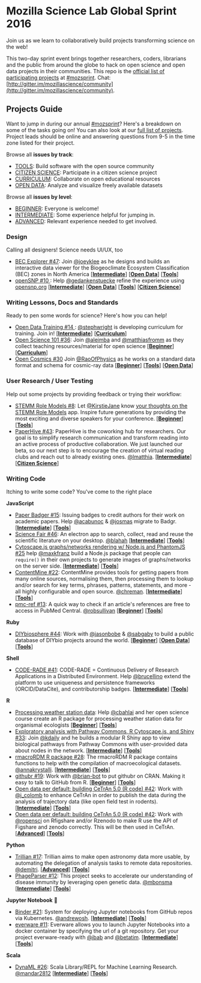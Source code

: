 # Mozilla Science Lab Global Sprint 2016

Join us as we learn to collaboratively build projects transforming science on the web!

This two-day sprint event brings together researchers, coders, librarians and the public from around the globe to hack on open science and open data projects in their communities. This repo is the [official list of participating projects](https://github.com/mozillascience/global-sprint-2016/issues) at [#mozsprint](http://mozillascience.org/global-sprint-2016). Chat: [http://gitter.im/mozillascience/community](http://gitter.im/mozillascience/community).

## Projects Guide

Want to jump in during our annual [#mozsprint](http://mozillascience.org/global-sprint-2016)? Here's a breakdown on some of the tasks going on! You can also look at our [full list of projects](https://github.com/mozillascience/global-sprint-2016/issues?q=is%3Aissue+is%3Aopen+label%3AProject). Project leads should be online and answering questions from 9-5 in the time zone listed for their project.

Browse all **issues by track**:

* [TOOLS](https://github.com/mozillascience/global-sprint-2016/issues?q=is%3Aissue+is%3Aopen+label%3A%22%5BTrack%5D+Tools%22): Build software with the open source community
* [CITIZEN SCIENCE](https://github.com/mozillascience/global-sprint-2016/labels/%5BTrack%5D%20Citizen%20Science): Participate in a citizen science project
* [CURRICULUM](https://github.com/mozillascience/global-sprint-2016/issues?q=is%3Aissue+is%3Aopen+label%3A%22%5BTrack%5D+Open+Educational+Resources%22): Collaborate on open educational resources
* [OPEN DATA](https://github.com/mozillascience/global-sprint-2016/labels/%5BTrack%5D%20Open%20Data): Analyze and visualize freely available datasets

Browse all **issues by level**:
* [BEGINNER](https://github.com/mozillascience/global-sprint-2016/issues?q=is%3Aissue+is%3Aopen+label%3A%22%5Blevel%5D+Beginner%22): Everyone is welcome!
* [INTERMEDIATE](https://github.com/mozillascience/global-sprint-2016/issues?q=is%3Aissue+is%3Aopen+label%3A%22%5Blevel%5D+Intermediate%22): Some experience helpful for jumping in.
* [ADVANCED](https://github.com/mozillascience/global-sprint-2016/issues?q=is%3Aissue+is%3Aopen+label%3A%22%5Blevel%5D+Advanced%22): Relevant experience needed to get involved.

### Design

Calling all designers! Science needs UI/UX, too

* [BEC Explorer #47](https://github.com/mozillascience/global-sprint-2016/issues/47): Join [@joeyklee](https://github.com/joeyklee) as he designs and builds an interactive data viewer for the Biogeoclimate Ecosystem Classification (BEC) zones in North America  [**[Intermediate](https://github.com/mozillascience/global-sprint-2016/issues?q=is%3Aissue+is%3Aopen+label%3A%22%5Blevel%5D+Intermediate%22)**] [**[Open Data](https://github.com/mozillascience/global-sprint-2016/labels/%5BTrack%5D%20Open%20Data)**] [**[Tools](https://github.com/mozillascience/global-sprint-2016/issues?q=is%3Aissue+is%3Aopen+label%3A%22%5BTrack%5D+Tools%22)**]
* [ openSNP #10 ](https://github.com/mozillascience/global-sprint-2016/issues/10): Help [@gedankenstuecke](https://github.com/gedankenstuecke) refine the experience using [opensnp.org](http://opensnp.org/)  [**[Intermediate](https://github.com/mozillascience/global-sprint-2016/issues?q=is%3Aissue+is%3Aopen+label%3A%22%5Blevel%5D+Intermediate%22)**] [**[Open Data](https://github.com/mozillascience/global-sprint-2016/labels/%5BTrack%5D%20Open%20Data)**] [**[Tools](https://github.com/mozillascience/global-sprint-2016/issues?q=is%3Aissue+is%3Aopen+label%3A%22%5BTrack%5D+Tools%22)**] [**[Citizen Science](https://github.com/mozillascience/global-sprint-2016/labels/%5BTrack%5D%20Citizen%20Science)**]

### Writing Lessons, Docs and Standards

Ready to pen some words for science? Here's how you can help!

* [ Open Data Training #14 ](https://github.com/mozillascience/global-sprint-2016/issues/14): [@stephwright](https://github.com/stephwright) is developing curriculum for training. Join in! [**[Intermediate](https://github.com/mozillascience/global-sprint-2016/issues?q=is%3Aissue+is%3Aopen+label%3A%22%5Blevel%5D+Intermediate%22)**] [**[Curriculum](https://github.com/mozillascience/global-sprint-2016/issues?q=is%3Aissue+is%3Aopen+label%3A%22%5BTrack%5D+Open+Educational+Resources%22)**]
* [ Open Science 101 #36](https://github.com/mozillascience/global-sprint-2016/issues/36): Join  [@aleimba](https://github.com/aleimba) and [@matthiasfromm](https://github.com/matthiasfromm) as they collect teaching resources/material for open science [**[Beginner](https://github.com/mozillascience/global-sprint-2016/issues?q=is%3Aissue+is%3Aopen+label%3A%22%5Blevel%5D+Beginner%22)**] [**[Curriculum](https://github.com/mozillascience/global-sprint-2016/issues?q=is%3Aissue+is%3Aopen+label%3A%22%5BTrack%5D+Open+Educational+Resources%22)**]
* [Open Cosmics #30](https://github.com/mozillascience/global-sprint-2016/issues/30) Join [@RaoOfPhysics](https://github.com/RaoOfPhysics) as he works on a standard data format and schema for cosmic-ray data [**[Beginner](https://github.com/mozillascience/global-sprint-2016/issues?q=is%3Aissue+is%3Aopen+label%3A%22%5Blevel%5D+Beginner%22)**] [**[Tools](https://github.com/mozillascience/global-sprint-2016/issues?q=is%3Aissue+is%3Aopen+label%3A%22%5BTrack%5D+Tools%22)**]  [**[Open Data](https://github.com/mozillascience/global-sprint-2016/labels/%5BTrack%5D%20Open%20Data)**]

### User Research / User Testing

Help out some projects by providing feedback or trying their workflow:

* [STEMM Role Models #8](https://github.com/mozillascience/global-sprint-2016/issues/8): Let [@KirstieJane](https://github.com/KirstieJane) know [your thoughts on the STEMM Role Models](https://github.com/KirstieJane/STEMMRoleModels/issues/17) app. Inspire future generations by providing the most exciting and diverse speakers for your conference. [**[Beginner](https://github.com/mozillascience/global-sprint-2016/issues?q=is%3Aissue+is%3Aopen+label%3A%22%5Blevel%5D+Beginner%22)**] [**[Tools](https://github.com/mozillascience/global-sprint-2016/issues?q=is%3Aissue+is%3Aopen+label%3A%22%5BTrack%5D+Tools%22)**]
* [PaperHive #43](https://github.com/mozillascience/global-sprint-2016/issues/43): PaperHive is the coworking hub for researchers. Our goal is to simplify research communication and transform reading into an active process of productive collaboration. We just launched our beta, so our next step is to encourage the creation of virtual reading clubs and reach out to already existing ones. [@lmatthia](https://github.com/lmatthia). [**[Intermediate](https://github.com/mozillascience/global-sprint-2016/issues?q=is%3Aissue+is%3Aopen+label%3A%22%5Blevel%5D+Intermediate%22)**] [**[Citizen Science](https://github.com/mozillascience/global-sprint-2016/labels/%5BTrack%5D%20Citizen%20Science)**]

### Writing Code

Itching to write some code? You've come to the right place

**JavaScript**
* [Paper Badger #15](https://github.com/mozillascience/global-sprint-2016/issues/15): Issuing badges to credit authors for their work on academic papers. Help [@acabunoc](https://github.com/acabunoc) & [@josmas](https://github.com/josmas) migrate to Badgr. [**[Intermediate](https://github.com/mozillascience/global-sprint-2016/issues?q=is%3Aissue+is%3Aopen+label%3A%22%5Blevel%5D+Intermediate%22)**] [**[Tools](https://github.com/mozillascience/global-sprint-2016/issues?q=is%3Aissue+is%3Aopen+label%3A%22%5BTrack%5D+Tools%22)**]
* [Science Fair #46](https://github.com/mozillascience/global-sprint-2016/issues/46): An electron app to search, collect, read and reuse the scientific literature on your desktop. [@blahah](https://github.com/blahah) [**[Intermediate](https://github.com/mozillascience/global-sprint-2016/issues?q=is%3Aissue+is%3Aopen+label%3A%22%5Blevel%5D+Intermediate%22)**] [**[Tools](https://github.com/mozillascience/global-sprint-2016/issues?q=is%3Aissue+is%3Aopen+label%3A%22%5BTrack%5D+Tools%22)**]
* [Cytoscape.js graphs/networks rendering w/ Node.js and PhantomJS #25](https://github.com/mozillascience/global-sprint-2016/issues/25) help [@maxkfranz](https://github.com/maxkfranz) build a Node.js package that people can `require()` in their own projects to generate images of graphs/networks on the server side. [**[Intermediate](https://github.com/mozillascience/global-sprint-2016/issues?q=is%3Aissue+is%3Aopen+label%3A%22%5Blevel%5D+Intermediate%22)**] [**[Tools](https://github.com/mozillascience/global-sprint-2016/issues?q=is%3Aissue+is%3Aopen+label%3A%22%5BTrack%5D+Tools%22)**]
* [ContentMine #22](https://github.com/mozillascience/global-sprint-2016/issues/22): ContentMine provides tools for getting papers from many online sources, normalising them, then processing them to lookup and/or search for key terms, phrases, patterns, statements, and more - all highly configurable and open source. [@chreman](https://github.com/chreman). [**[Intermediate](https://github.com/mozillascience/global-sprint-2016/issues?q=is%3Aissue+is%3Aopen+label%3A%22%5Blevel%5D+Intermediate%22)**] [**[Tools](https://github.com/mozillascience/global-sprint-2016/issues?q=is%3Aissue+is%3Aopen+label%3A%22%5BTrack%5D+Tools%22)**]
* [pmc-ref #13](https://github.com/mozillascience/global-sprint-2016/issues/13): A quick way to check if an article's references are free to access in PubMed Central. [@robsullivan](https://github.com/robsullivan) [**[Beginner](https://github.com/mozillascience/global-sprint-2016/issues?q=is%3Aissue+is%3Aopen+label%3A%22%5Blevel%5D+Beginner%22)**] [**[Tools](https://github.com/mozillascience/global-sprint-2016/issues?q=is%3Aissue+is%3Aopen+label%3A%22%5BTrack%5D+Tools%22)**]

**Ruby**
* [DIYbiosphere #44](https://github.com/mozillascience/global-sprint-2016/issues/44): Work with [@jasonbobe](https://github.com/jasonbobe) & [@sabgaby](https://github.com/sabgaby) to build a public database of DIYbio projects around the world. [**[Beginner](https://github.com/mozillascience/global-sprint-2016/issues?q=is%3Aissue+is%3Aopen+label%3A%22%5Blevel%5D+Beginner%22)**] [**[Open Data](https://github.com/mozillascience/global-sprint-2016/labels/%5BTrack%5D%20Open%20Data)**] [**[Tools](https://github.com/mozillascience/global-sprint-2016/issues?q=is%3Aissue+is%3Aopen+label%3A%22%5BTrack%5D+Tools%22)**]

**Shell**
* [CODE-RADE #41](https://github.com/mozillascience/global-sprint-2016/issues/41): CODE-RADE = Continuous Delivery of Research Applications in a Distributed Environment. Help [@brucellino](https://github.com/brucellino) extend the platform to use uniqueness and persistence frameworks (ORCID/DataCite), and contributorship badges. [**[Intermediate](https://github.com/mozillascience/global-sprint-2016/issues?q=is%3Aissue+is%3Aopen+label%3A%22%5Blevel%5D+Intermediate%22)**] [**[Tools](https://github.com/mozillascience/global-sprint-2016/issues?q=is%3Aissue+is%3Aopen+label%3A%22%5BTrack%5D+Tools%22)**]

**R**
* [Processing weather station data](https://github.com/mozillascience/global-sprint-2016/issues/35): Help [@cbahlai](https://github.com/cbahlai) and her open science course create an R package for processing weather station data for organismal ecologists [**[Beginner](https://github.com/mozillascience/global-sprint-2016/issues?q=is%3Aissue+is%3Aopen+label%3A%22%5Blevel%5D+Beginner%22)**] [**[Tools](https://github.com/mozillascience/global-sprint-2016/issues?q=is%3Aissue+is%3Aopen+label%3A%22%5BTrack%5D+Tools%22)**]
* [Exploratory analysis with Pathway Commons, R Cytoscape.js, and Shiny #33](https://github.com/mozillascience/global-sprint-2016/issues/33): Join [@kdaily](https://github.com/kdaily) and he builds a modular R Shiny app to view biological pathways from Pathway Commons with user-provided data about nodes in the network. [**[Intermediate](https://github.com/mozillascience/global-sprint-2016/issues?q=is%3Aissue+is%3Aopen+label%3A%22%5Blevel%5D+Intermediate%22)**] [**[Tools](https://github.com/mozillascience/global-sprint-2016/issues?q=is%3Aissue+is%3Aopen+label%3A%22%5BTrack%5D+Tools%22)**]
* [rmacroRDM R package #28](https://github.com/mozillascience/global-sprint-2016/issues/28): The rmacroRDM R package contains functions to help with the compilation of macroecological datasets. [@annakrystalli](https://github.com/annakrystalli). [**[Intermediate](https://github.com/mozillascience/global-sprint-2016/issues?q=is%3Aissue+is%3Aopen+label%3A%22%5Blevel%5D+Intermediate%22)**] [**[Tools](https://github.com/mozillascience/global-sprint-2016/issues?q=is%3Aissue+is%3Aopen+label%3A%22%5BTrack%5D+Tools%22)**]
* [githubr #19](https://github.com/mozillascience/global-sprint-2016/issues/19): Work with [@brian-bot](https://github.com/brian-bot) to put githubr on CRAN. Making it easy to talk to GitHub from R. [**[Beginner](https://github.com/mozillascience/global-sprint-2016/issues?q=is%3Aissue+is%3Aopen+label%3A%22%5Blevel%5D+Beginner%22)**] [**[Tools](https://github.com/mozillascience/global-sprint-2016/issues?q=is%3Aissue+is%3Aopen+label%3A%22%5BTrack%5D+Tools%22)**]
* [Open data per default: building CeTrAn 5.0 (R code) #42](https://github.com/mozillascience/global-sprint-2016/issues/42): Work with [@j_colomb](https://github.com/jcolomb) to enhance CeTrAn in order to publish the data during the analysis of trajectory data (like open field test in rodents).  [**[Intermediate](https://github.com/mozillascience/global-sprint-2016/issues?q=is%3Aissue+is%3Aopen+label%3A%22%5Blevel%5D+Intermediate%22)**] [**[Tools](https://github.com/mozillascience/global-sprint-2016/issues?q=is%3Aissue+is%3Aopen+label%3A%22%5BTrack%5D+Tools%22)**]
* [Open data per default: building CeTrAn 5.0 (R code) #42](https://github.com/mozillascience/global-sprint-2016/issues/42): Work with [@ropensci](https://github.com/Ropensci) on Rfigshare and/or Rzenodo to make R use the API of Figshare and zenodo correctly. This will be then used in CeTrAn. [**[Advanced](https://github.com/mozillascience/global-sprint-2016/issues?q=is%3Aissue+is%3Aopen+label%3A%22%5Blevel%5D+Advanced%22)**] [**[Tools](https://github.com/mozillascience/global-sprint-2016/issues?q=is%3Aissue+is%3Aopen+label%3A%22%5BTrack%5D+Tools%22)**]


**Python**
* [Trillian #17](https://github.com/mozillascience/global-sprint-2016/issues/17): Trillian aims to make open astronomy data more usable, by automating the delegation of analysis tasks to remote data repositories. [@demitri](https://github.com/demitri). [**[Advanced](https://github.com/mozillascience/global-sprint-2016/issues?q=is%3Aissue+is%3Aopen+label%3A%22%5Blevel%5D+Advanced%22)**] [**[Tools](https://github.com/mozillascience/global-sprint-2016/issues?q=is%3Aissue+is%3Aopen+label%3A%22%5BTrack%5D+Tools%22)**]
* [PhageParser #12](https://github.com/mozillascience/global-sprint-2016/issues/12): This project seeks to accelerate our understanding of disease immunity by leveraging open genetic data. [@mbonsma](https://github.com/mbonsma) [**[Intermediate](https://github.com/mozillascience/global-sprint-2016/issues?q=is%3Aissue+is%3Aopen+label%3A%22%5Blevel%5D+Intermediate%22)**] [**[Tools](https://github.com/mozillascience/global-sprint-2016/issues?q=is%3Aissue+is%3Aopen+label%3A%22%5BTrack%5D+Tools%22)**]

**Jupyter Notebook** :blue_book:
* [Binder #21](https://github.com/mozillascience/global-sprint-2016/issues/21): System for deploying Jupyter notebooks from GitHub repos via Kubernetes. [@andrewosh](https://github.com/andrewosh). [**[Intermediate](https://github.com/mozillascience/global-sprint-2016/issues?q=is%3Aissue+is%3Aopen+label%3A%22%5Blevel%5D+Intermediate%22)**] [**[Tools](https://github.com/mozillascience/global-sprint-2016/issues?q=is%3Aissue+is%3Aopen+label%3A%22%5BTrack%5D+Tools%22)**]
* [everware #11](https://github.com/mozillascience/global-sprint-2016/issues/11): Everware allows you to launch Jupyter Notebooks into a docker container by specifying the url of a git repository. Get your project everware-ready with [@ibab](https://github.com/ibab) and [@betatim](https://github.com/betatim). [**[Intermediate](https://github.com/mozillascience/global-sprint-2016/issues?q=is%3Aissue+is%3Aopen+label%3A%22%5Blevel%5D+Intermediate%22)**] [**[Tools](https://github.com/mozillascience/global-sprint-2016/issues?q=is%3Aissue+is%3Aopen+label%3A%22%5BTrack%5D+Tools%22)**]

**Scala**
* [DynaML #26](https://github.com/mozillascience/global-sprint-2016/issues/26): Scala Library/REPL for Machine Learning Research. [@mandar2812](https://github.com/mandar2812) [**[Intermediate](https://github.com/mozillascience/global-sprint-2016/issues?q=is%3Aissue+is%3Aopen+label%3A%22%5Blevel%5D+Intermediate%22)**] [**[Tools](https://github.com/mozillascience/global-sprint-2016/issues?q=is%3Aissue+is%3Aopen+label%3A%22%5BTrack%5D+Tools%22)**]

